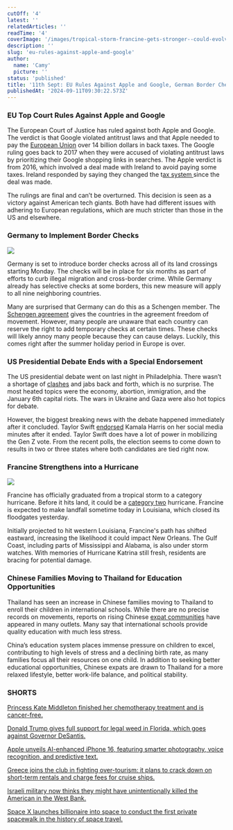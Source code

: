 ```yaml
---
cutOff: '4'
latest: ''
relatedArticles: ''
readTime: '4'
coverImage: '/images/tropical-storm-francine-gets-stronger--could-evolve-into-a-hurricane-and-likely-to-hit-louisiana-on-wednesday-kxND.webp'
description: ''
slug: 'eu-rules-against-apple-and-google'
author:
  name: 'Camy'
  picture: ''
status: 'published'
title: '11th Sept: EU Rules Against Apple and Google, German Border Checks'
publishedAt: '2024-09-11T09:30:22.573Z'
---
```


### EU Top Court Rules Against Apple and Google

The European Court of Justice has ruled against both Apple and Google. The verdict is that Google violated antitrust laws and that Apple needed to pay the [European Union](https://www.dw.com/en/eu-top-court-rules-against-apple-google/a-70175532) over 14 billion dollars in back taxes. The Google ruling goes back to 2017 when they were accused of violating antitrust laws by prioritizing their Google shopping links in searches. The Apple verdict is from 2016, which involved a deal made with Ireland to avoid paying some taxes. Ireland responded by saying they changed the t[ax system ](https://dig.watch/updates/irish-government-responds-to-apple-tax-ruling-as-a-historical-matter)since the deal was made.

The rulings are final and can’t be overturned. This decision is seen as a victory against American tech giants. Both have had different issues with adhering to European regulations, which are much stricter than those in the US and elsewhere.

### Germany to Implement Border Checks

![](/images/germany-puts-border-checks-on-all-land-borders-YwNj.webp)

Germany is set to introduce border checks across all of its land crossings starting Monday. The checks will be in place for six months as part of efforts to curb illegal migration and cross-border crime. While Germany already has selective checks at some borders, this new measure will apply to all nine neighboring countries.

Many are surprised that Germany can do this as a Schengen member. The [Schengen agreement](https://home-affairs.ec.europa.eu/policies/schengen-borders-and-visa/schengen-area_en) gives the countries in the agreement freedom of movement. However, many people are unaware that each country can reserve the right to add temporary checks at certain times. These checks will likely annoy many people because they can cause delays. Luckily, this comes right after the summer holiday period in Europe is over.

### US Presidential Debate Ends with a Special Endorsement

The US presidential debate went on last night in Philadelphia. There wasn’t a shortage of [clashes](https://www.dw.com/en/us-presidential-debate-harris-trump-clash-over-key-issues/live-70183487) and jabs back and forth, which is no surprise. The most heated topics were the economy, abortion, immigration, and the January 6th capital riots. The wars in Ukraine and Gaza were also hot topics for debate.

However, the biggest breaking news with the debate happened immediately after it concluded. Taylor Swift [endorsed](https://www.npr.org/2024/09/10/nx-s1-5107976/taylor-swift-instagram-endorse-kamala-harris) Kamala Harris on her social media minutes after it ended. Taylor Swift does have a lot of power in mobilizing the Gen Z vote. From the recent polls, the election seems to come down to results in two or three states where both candidates are tied right now.

### Francine Strengthens into a Hurricane

![](/images/tropical-storm-francine-gets-stronger--could-evolve-into-a-hurricane-and-likely-to-hit-louisiana-on-wednesday-E2NT.webp)

Francine has officially graduated from a tropical storm to a category hurricane. Before it hits land, it could be a [category two](https://edition.cnn.com/2024/09/10/weather/tropical-storm-francine-hurricane-forecast-climate-tuesday/index.html) hurricane. Francine is expected to make landfall sometime today in Louisiana, which closed its floodgates yesterday.

Initially projected to hit western Louisiana, Francine's path has shifted eastward, increasing the likelihood it could impact New Orleans. The Gulf Coast, including parts of Mississippi and Alabama, is also under storm watches. With memories of Hurricane Katrina still fresh, residents are bracing for potential damage.

### Chinese Families Moving to Thailand for Education Opportunities

Thailand has seen an increase in Chinese families moving to Thailand to enroll their children in international schools. While there are no precise records on movements, reports on rising Chinese [expat communities](https://apnews.com/article/chinese-immigration-thailand-schools-chiang-mai-9d1953344e8b35327020408b8f677264) have appeared in many outlets. Many say that international schools provide quality education with much less stress.

China’s education system places immense pressure on children to excel, contributing to high levels of stress and a declining birth rate, as many families focus all their resources on one child. In addition to seeking better educational opportunities, Chinese expats are drawn to Thailand for a more relaxed lifestyle, better work-life balance, and political stability.

### SHORTS

[Princess Kate Middleton finished her chemotherapy treatment and is cancer-free.](https://www.euronews.com/health/2024/09/09/kate-middleton-princess-of-wales-confirms-she-has-completed-chemotherapy-after-cancer-batt)

[Donald Trump gives full support for legal weed in Florida, which goes against Governor DeSantis.](https://www.politico.com/news/2024/09/09/donald-trump-marijuana-legalization-ron-desantis-00177958)

[Apple unveils AI-enhanced iPhone 16, featuring smarter photography, voice recognition, and predictive text.](https://www.dw.com/en/apple-unveils-new-ai-boosted-iphone-16/a-70173651)

[Greece joins the club in fighting over-tourism: it plans to crack down on short-term rentals and charge fees for cruise ships.](https://skift.com/2024/09/09/greece-to-fight-overtourism-with-fees-on-cruises-and-crackdown-on-short-term-rentals/)

[Israeli military now thinks they might have unintentionally killed the American in the West Bank.](https://www.nbcnews.com/news/world/israeli-military-says-likely-killed-american-west-bank-protest-rcna170370)

[Space X launches billionaire into space to conduct the first private spacewalk in the history of space travel.](https://apnews.com/article/spacex-polaris-dawn-private-spacewalk-707e90a2868ce37f8c0c2028004f91b9)